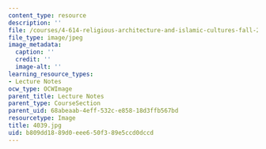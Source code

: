 ```yaml
---
content_type: resource
description: ''
file: /courses/4-614-religious-architecture-and-islamic-cultures-fall-2002/b809dd1889d0eee650f389e5ccd0dccd_4039.jpg
file_type: image/jpeg
image_metadata:
  caption: ''
  credit: ''
  image-alt: ''
learning_resource_types:
- Lecture Notes
ocw_type: OCWImage
parent_title: Lecture Notes
parent_type: CourseSection
parent_uid: 68abeaab-4eff-532c-e858-18d3ffb567bd
resourcetype: Image
title: 4039.jpg
uid: b809dd18-89d0-eee6-50f3-89e5ccd0dccd
---
```

